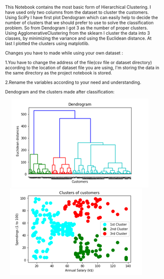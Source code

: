 This Notebook contains the most basic form of Hierarchical Clustering. I have used only two columns from the dataset to cluster the customers. Using SciPy I have first plot Dendogram which can easily help to decide the number of clusters that we should prefer to use to solve the classification problem. So from Dendogram I got 3 as the number of proper clusters. Using AgglomerativeClustering from the sklearn I cluster the data into 3 classes, by minimizing the variance and using the Euclidean distance. At last I plotted the clusters using matplotlib.

Changes you have to made while using your own dataset :

1.You have to change the address of the file(csv file or dataset directory) according to the location of dataset file you are using, I'm storing the data in the same directory as the project notebook is stored.

2.Rename the variables according to your need and understanding.

Dendogram and the clusters made after classification:

&nbsp; &nbsp; &nbsp;![Dendogram](https://github.com/Daksh-Singh/Basic_Projects/blob/master/Hierarchical%20Clustering/Dendogram.PNG) 
&nbsp; &nbsp; &nbsp; &nbsp; &nbsp; &nbsp; ![Clusetrs](https://github.com/Daksh-Singh/Basic_Projects/blob/master/Hierarchical%20Clustering/Clusters.PNG)
